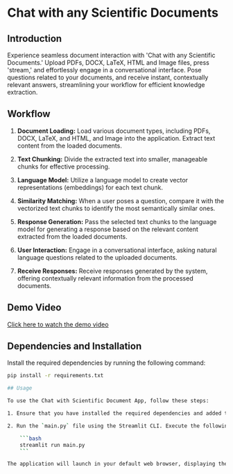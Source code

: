 # Chat with any Scientific Documents

## Introduction

Experience seamless document interaction with 'Chat with any Scientific Documents.' Upload PDFs, DOCX, LaTeX, HTML and Image files, press 'stream,' and effortlessly engage in a conversational interface. Pose questions related to your documents, and receive instant, contextually relevant answers, streamlining your workflow for efficient knowledge extraction.

## Workflow

1. **Document Loading:** Load various document types, including PDFs, DOCX, LaTeX, and HTML, and Image into the application. Extract text content from the loaded documents.

2. **Text Chunking:** Divide the extracted text into smaller, manageable chunks for effective processing.

3. **Language Model:** Utilize a language model to create vector representations (embeddings) for each text chunk.

4. **Similarity Matching:** When a user poses a question, compare it with the vectorized text chunks to identify the most semantically similar ones.

5. **Response Generation:** Pass the selected text chunks to the language model for generating a response based on the relevant content extracted from the loaded documents.

6. **User Interaction:** Engage in a conversational interface, asking natural language questions related to the uploaded documents.

7. **Receive Responses:** Receive responses generated by the system, offering contextually relevant information from the processed documents.

## Demo Video

[Click here to watch the demo video](https://www.example.com) <!-- Replace this link with your actual demo video link -->

## Dependencies and Installation

Install the required dependencies by running the following command:

```bash
pip install -r requirements.txt

## Usage

To use the Chat with Scientific Document App, follow these steps:

1. Ensure that you have installed the required dependencies and added the OpenAI API key to the `.env` file.

2. Run the `main.py` file using the Streamlit CLI. Execute the following command:

    ```bash
    streamlit run main.py
    ```

The application will launch in your default web browser, displaying the user interface. Load multiple documents (you can upload documents like PDFs, DOCX, HTML files, LaTeX files, etc.) into the app by following the provided instructions. Ask questions in natural language about the loaded documents using the chat interface.

